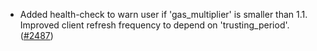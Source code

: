 *   Added health-check to warn user if 'gas\_multiplier' is smaller than 1.1.
    Improved client refresh frequency to depend on 'trusting\_period'.
    ([#2487](https://github.com/informalsystems/ibc-rs/issues/2487))
